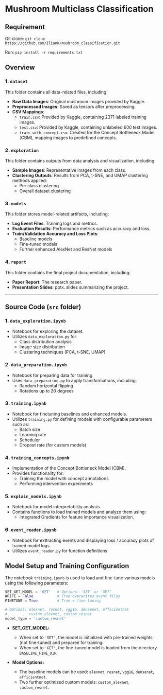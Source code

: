 # Mushroom Multiclass Classification

## Requirement
Git clone:  `git clone https://github.com/IlianK/mushroom_classification.git`
 
Run: `pip install -r requirements.txt`

## Overview

### 1. `dataset`
This folder contains all data-related files, including:
- **Raw Data Images**: Original mushroom images provided by Kaggle.
- **Preprocessed Images**: Saved as tensors after preprocessing.
- **CSV Mappings**:
  - `train.csv`: Provided by Kaggle, containing 2371 labeled training images.
  - `test.csv`: Provided by Kaggle, containing unlabeled 600 test images.
  - `train_with_concept.csv`: Created for the Concept Bottleneck Model (CBM), mapping images to predefined concepts.

### 2. `exploration`
This folder contains outputs from data analysis and visualization, including:
- **Sample Images**: Representative images from each class.
- **Clustering Outputs**: Results from PCA, t-SNE, and UMAP clustering methods applied:
  - Per class clustering
  - Overall dataset clustering

### 3. `models`
This folder stores model-related artifacts, including:
- **Log Event Files**: Training logs and metrics.
- **Evaluation Results**: Performance metrics such as accuracy and loss.
- **Train/Validation Accuracy and Loss Plots**:
  - Baseline models
  - Fine-tuned models
  - Further enhanced AlexNet and ResNet models

### 4. `report`
This folder contains the final project documentation, including:
- **Paper Report**: The research paper.
- **Presentation Slides**: pptx. slides summarizing the project.


---

## Source Code (`src` folder)

### 1. `data_exploration.ipynb`
- Notebook for exploring the dataset.
- Utilizes `data_exploration.py` for:
  - Class distribution analysis
  - Image size distribution
  - Clustering techniques (PCA, t-SNE, UMAP)

### 2. `data_preparation.ipynb`
- Notebook for preparing data for training.
- Uses `data_preparation.py` to apply transformations, including:
  - Random horizontal flipping
  - Rotations up to 20 degrees

### 3. `training.ipynb`
- Notebook for finetuning baselines and enhanced models.
- Utilizes `training.py` for defining models with configurable parameters such as:
  - Batch size
  - Learning rate
  - Scheduler
  - Dropout rate (for custom models)

### 4. `training_concepts.ipynb`
- Implementation of the Concept Bottleneck Model (CBM).
- Provides functionality for:
  - Training the model with concept annotations
  - Performing intervention experiments

### 5. `explain_models.ipynb`
- Notebook for model interpretability analysis.
- Contains functions to load trained models and analyze them using:
  - Integrated Gradients for feature importance visualization.

### 6. `event_reader.ipynb`
- Notebook for exttracting events and displaying loss / accuracy plots of trained model logs.
- Utilizes `event_reader.py` for function definitions


## Model Setup and Training Configuration
The notebook `training.ipynb` is used to load and fine-tune various models using the following parameters:

```python
SET_GET_MODEL = 'GET'   # Options: 'SET' or 'GET'
WRITE = False           # True overwrites event files
FINETUNE = True         # True = fine-tuning

# Options: alexnet, resnet, vgg16, densenet, efficientnet
#          custom_alexnet, custom_resnet
model_type = 'custom_resnet'  
```

- **SET_GET_MODEL:**
  - When set to `'SET'`, the model is initialized with pre-trained weights (not fine-tuned) and prepared for training.
  - When set to `'GET'`, the fine-tuned model is loaded from the directory `BASELINE_FINE_DIR`.

- **Model Options:**
  - The baseline models can be used: `alexnet`, `resnet`, `vgg16`, `densenet`, `efficientnet`.
  - Two further optimized custom models: `custom_alexnet`, `custom_resnet`.



